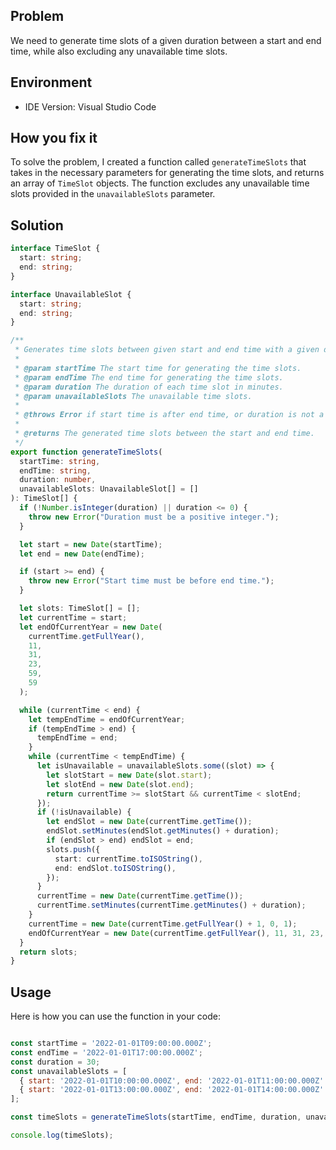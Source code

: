 
## Problem
We need to generate time slots of a given duration between a start and end time, while also excluding any unavailable time slots.

## Environment
- IDE Version: Visual Studio Code

## How you fix it
To solve the problem, I created a function called `generateTimeSlots` that takes in the necessary parameters for generating the time slots, and returns an array of `TimeSlot` objects. The function excludes any unavailable time slots provided in the `unavailableSlots` parameter.

## Solution
```typescript
interface TimeSlot {
  start: string;
  end: string;
}

interface UnavailableSlot {
  start: string;
  end: string;
}

/**
 * Generates time slots between given start and end time with a given duration, excluding the unavailable slots.
 *
 * @param startTime The start time for generating the time slots.
 * @param endTime The end time for generating the time slots.
 * @param duration The duration of each time slot in minutes.
 * @param unavailableSlots The unavailable time slots.
 *
 * @throws Error if start time is after end time, or duration is not a positive integer.
 *
 * @returns The generated time slots between the start and end time.
 */
export function generateTimeSlots(
  startTime: string,
  endTime: string,
  duration: number,
  unavailableSlots: UnavailableSlot[] = []
): TimeSlot[] {
  if (!Number.isInteger(duration) || duration <= 0) {
    throw new Error("Duration must be a positive integer.");
  }

  let start = new Date(startTime);
  let end = new Date(endTime);

  if (start >= end) {
    throw new Error("Start time must be before end time.");
  }

  let slots: TimeSlot[] = [];
  let currentTime = start;
  let endOfCurrentYear = new Date(
    currentTime.getFullYear(),
    11,
    31,
    23,
    59,
    59
  );

  while (currentTime < end) {
    let tempEndTime = endOfCurrentYear;
    if (tempEndTime > end) {
      tempEndTime = end;
    }
    while (currentTime < tempEndTime) {
      let isUnavailable = unavailableSlots.some((slot) => {
        let slotStart = new Date(slot.start);
        let slotEnd = new Date(slot.end);
        return currentTime >= slotStart && currentTime < slotEnd;
      });
      if (!isUnavailable) {
        let endSlot = new Date(currentTime.getTime());
        endSlot.setMinutes(endSlot.getMinutes() + duration);
        if (endSlot > end) endSlot = end;
        slots.push({
          start: currentTime.toISOString(),
          end: endSlot.toISOString(),
        });
      }
      currentTime = new Date(currentTime.getTime());
      currentTime.setMinutes(currentTime.getMinutes() + duration);
    }
    currentTime = new Date(currentTime.getFullYear() + 1, 0, 1);
    endOfCurrentYear = new Date(currentTime.getFullYear(), 11, 31, 23, 59, 59);
  }
  return slots;
}
```

## Usage

Here is how you can use the function in your code:

```javascript

const startTime = '2022-01-01T09:00:00.000Z';
const endTime = '2022-01-01T17:00:00.000Z';
const duration = 30;
const unavailableSlots = [
  { start: '2022-01-01T10:00:00.000Z', end: '2022-01-01T11:00:00.000Z' },
  { start: '2022-01-01T13:00:00.000Z', end: '2022-01-01T14:00:00.000Z' },
];

const timeSlots = generateTimeSlots(startTime, endTime, duration, unavailableSlots);

console.log(timeSlots);

```